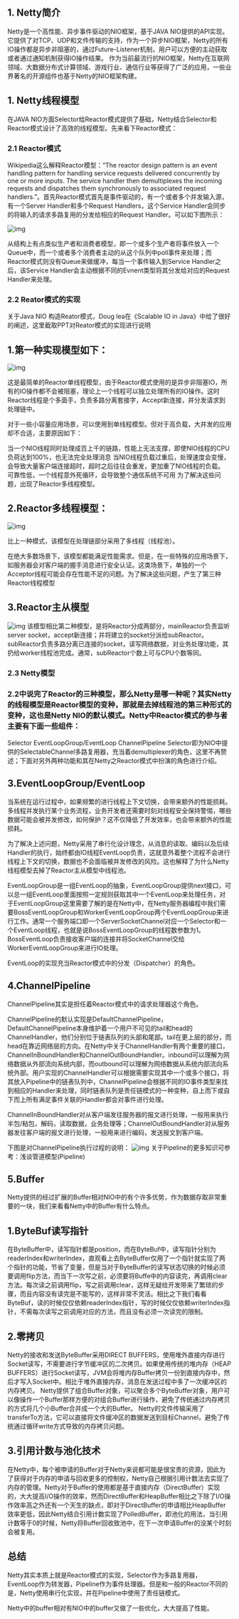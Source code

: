 ## 1. Netty简介

Netty是一个高性能、异步事件驱动的NIO框架，基于JAVA NIO提供的API实现。它提供了对TCP、UDP和文件传输的支持，作为一个异步NIO框架，Netty的所有IO操作都是异步非阻塞的，通过Future-Listener机制，用户可以方便的主动获取或者通过通知机制获得IO操作结果。 作为当前最流行的NIO框架，Netty在互联网领域、大数据分布式计算领域、游戏行业、通信行业等获得了广泛的应用，一些业界著名的开源组件也基于Netty的NIO框架构建。

## 1. Netty线程模型

在JAVA NIO方面Selector给Reactor模式提供了基础，Netty结合Selector和Reactor模式设计了高效的线程模型。先来看下Reactor模式：

### 2.1 Reactor模式

Wikipedia这么解释Reactor模型：“The reactor design pattern is an event handling pattern for handling service requests delivered concurrently by one or more inputs. The service handler then demultiplexes the incoming requests and dispatches them synchronously to associated request handlers.”。首先Reactor模式首先是事件驱动的，有一个或者多个并发输入源，有一个Server Handler和多个Request Handlers，这个Service Handler会同步的将输入的请求多路复用的分发给相应的Request Handler。可以如下图所示：

![img](/static/image/20161129103112729.png)


从结构上有点类似生产者和消费者模型，即一个或多个生产者将事件放入一个Queue中，而一个或者多个消费者主动的从这个队列中poll事件来处理；而Reactor模式则没有Queue来做缓冲，每当一个事件输入到Service Handler之后，该Service Handler会主动根据不同的Evnent类型将其分发给对应的Request Handler来处理。



### 2.2 Reator模式的实现



关于Java NIO 构造Reator模式，Doug lea在《Scalable IO in Java》中给了很好的阐述，这里截取PPT对Reator模式的实现进行说明



## 1.第一种实现模型如下： 
![img](/static/image/20161129103222584.png)

这是最简单的Reactor单线程模型，由于Reactor模式使用的是异步非阻塞IO，所有的IO操作都不会被阻塞，理论上一个线程可以独立处理所有的IO操作。这时Reactor线程是个多面手，负责多路分离套接字，Accept新连接，并分发请求到处理链中。

对于一些小容量应用场景，可以使用到单线程模型。但对于高负载，大并发的应用却不合适，主要原因如下：

当一个NIO线程同时处理成百上千的链路，性能上无法支撑，即使NIO线程的CPU负荷达到100%，也无法完全处理消息
当NIO线程负载过重后，处理速度会变慢，会导致大量客户端连接超时，超时之后往往会重发，更加重了NIO线程的负载。
可靠性低，一个线程意外死循环，会导致整个通信系统不可用
为了解决这些问题，出现了Reactor多线程模型。

## 2.Reactor多线程模型： 
![img](/static/image/20161129103519887.png)

比上一种模式，该模型在处理链部分采用了多线程（线程池）。

在绝大多数场景下，该模型都能满足性能需求。但是，在一些特殊的应用场景下，如服务器会对客户端的握手消息进行安全认证。这类场景下，单独的一个Acceptor线程可能会存在性能不足的问题。为了解决这些问题，产生了第三种Reactor线程模型

## 3.Reactor主从模型 
![img](/static/image/20161129103725841.png)
该模型相比第二种模型，是将Reactor分成两部分，mainReactor负责监听server socket，accept新连接；并将建立的socket分派给subReactor。subReactor负责多路分离已连接的socket，读写网络数据，对业务处理功能，其扔给worker线程池完成。通常，subReactor个数上可与CPU个数等同。

### 2.3 Netty模型

### 2.2中说完了Reactor的三种模型，那么Netty是哪一种呢？其实Netty的线程模型是Reactor模型的变种，那就是去掉线程池的第三种形式的变种，这也是Netty NIO的默认模式。Netty中Reactor模式的参与者主要有下面一些组件：

Selector
EventLoopGroup/EventLoop
ChannelPipeline
Selector即为NIO中提供的SelectableChannel多路复用器，充当着demultiplexer的角色，这里不再赘述；下面对另外两种功能和其在Netty之Reactor模式中扮演的角色进行介绍。

## 3.EventLoopGroup/EventLoop
当系统在运行过程中，如果频繁的进行线程上下文切换，会带来额外的性能损耗。多线程并发执行某个业务流程，业务开发者还需要时刻对线程安全保持警惕，哪些数据可能会被并发修改，如何保护？这不仅降低了开发效率，也会带来额外的性能损耗。

为了解决上述问题，Netty采用了串行化设计理念，从消息的读取、编码以及后续Handler的执行，始终都由IO线程EventLoop负责，这就意外着整个流程不会进行线程上下文的切换，数据也不会面临被并发修改的风险。这也解释了为什么Netty线程模型去掉了Reactor主从模型中线程池。

EventLoopGroup是一组EventLoop的抽象，EventLoopGroup提供next接口，可以总一组EventLoop里面按照一定规则获取其中一个EventLoop来处理任务，对于EventLoopGroup这里需要了解的是在Netty中，在Netty服务器编程中我们需要BossEventLoopGroup和WorkerEventLoopGroup两个EventLoopGroup来进行工作。通常一个服务端口即一个ServerSocketChannel对应一个Selector和一个EventLoop线程，也就是说BossEventLoopGroup的线程数参数为1。BossEventLoop负责接收客户端的连接并将SocketChannel交给WorkerEventLoopGroup来进行IO处理。

EventLoop的实现充当Reactor模式中的分发（Dispatcher）的角色。

## 4.ChannelPipeline
ChannelPipeline其实是担任着Reactor模式中的请求处理器这个角色。

ChannelPipeline的默认实现是DefaultChannelPipeline，DefaultChannelPipeline本身维护着一个用户不可见的tail和head的ChannelHandler，他们分别位于链表队列的头部和尾部。tail在更上层的部分，而head在靠近网络层的方向。在Netty中关于ChannelHandler有两个重要的接口，ChannelInBoundHandler和ChannelOutBoundHandler。inbound可以理解为网络数据从外部流向系统内部，而outbound可以理解为网络数据从系统内部流向系统外部。用户实现的ChannelHandler可以根据需要实现其中一个或多个接口，将其放入Pipeline中的链表队列中，ChannelPipeline会根据不同的IO事件类型来找到相应的Handler来处理，同时链表队列是责任链模式的一种变种，自上而下或自下而上所有满足事件关联的Handler都会对事件进行处理。

ChannelInBoundHandler对从客户端发往服务器的报文进行处理，一般用来执行半包/粘包，解码，读取数据，业务处理等；ChannelOutBoundHandler对从服务器发往客户端的报文进行处理，一般用来进行编码，发送报文到客户端。

下图是对ChannelPipeline执行过程的说明： 
![img](/static/image/20161129104246082.png)
关于Pipeline的更多知识可参考：浅谈管道模型(Pipeline)

## 5.Buffer
Netty提供的经过扩展的Buffer相对NIO中的有个许多优势，作为数据存取非常重要的一块，我们来看看Netty中的Buffer有什么特点。

## 1.ByteBuf读写指针

在ByteBuffer中，读写指针都是position，而在ByteBuf中，读写指针分别为readerIndex和writerIndex，直观看上去ByteBuffer仅用了一个指针就实现了两个指针的功能，节省了变量，但是当对于ByteBuffer的读写状态切换的时候必须要调用flip方法，而当下一次写之前，必须要将Buffe中的内容读完，再调用clear方法。每次读之前调用flip，写之前调用clear，这样无疑给开发带来了繁琐的步骤，而且内容没有读完是不能写的，这样非常不灵活。相比之下我们看看ByteBuf，读的时候仅仅依赖readerIndex指针，写的时候仅仅依赖writerIndex指针，不需每次读写之前调用对应的方法，而且没有必须一次读完的限制。
## 2.零拷贝

Netty的接收和发送ByteBuffer采用DIRECT BUFFERS，使用堆外直接内存进行Socket读写，不需要进行字节缓冲区的二次拷贝。如果使用传统的堆内存（HEAP BUFFERS）进行Socket读写，JVM会将堆内存Buffer拷贝一份到直接内存中，然后才写入Socket中。相比于堆外直接内存，消息在发送过程中多了一次缓冲区的内存拷贝。
Netty提供了组合Buffer对象，可以聚合多个ByteBuffer对象，用户可以像操作一个Buffer那样方便的对组合Buffer进行操作，避免了传统通过内存拷贝的方式将几个小Buffer合并成一个大的Buffer。
Netty的文件传输采用了transferTo方法，它可以直接将文件缓冲区的数据发送到目标Channel，避免了传统通过循环write方式导致的内存拷贝问题。
## 3.引用计数与池化技术

在Netty中，每个被申请的Buffer对于Netty来说都可能是很宝贵的资源，因此为了获得对于内存的申请与回收更多的控制权，Netty自己根据引用计数法去实现了内存的管理。Netty对于Buffer的使用都是基于直接内存（DirectBuffer）实现的，大大提高I/O操作的效率，然而DirectBuffer和HeapBuffer相比之下除了I/O操作效率高之外还有一个天生的缺点，即对于DirectBuffer的申请相比HeapBuffer效率更低，因此Netty结合引用计数实现了PolledBuffer，即池化的用法，当引用计数等于0的时候，Netty将Buffer回收致池中，在下一次申请Buffer的没某个时刻会被复用。
## 总结
Netty其实本质上就是Reactor模式的实现，Selector作为多路复用器，EventLoop作为转发器，Pipeline作为事件处理器。但是和一般的Reactor不同的是，Netty使用串行化实现，并在Pipeline中使用了责任链模式。

Netty中的buffer相对有NIO中的buffer又做了一些优化，大大提高了性能。


